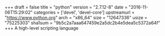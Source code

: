 +++
draft = false
title = "python"
version = "2.7.12-8"
date = "2016-11-06T15:29:02"
categories = ['devel', 'devel-core']
upstreamurl = "https://www.python.org"
arch = "x86_64"
size = "12647336"
usize = "75225303"
sha1sum = "9b5c2a7aaa647459e2a5dc2b4e5dea5c5372a64f"
+++
A high-level scripting language